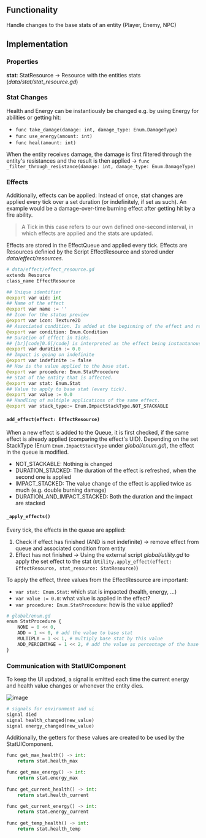 ## Functionality

Handle changes to the base stats of an entity (Player, Enemy, NPC)

## Implementation

### Properties

**stat**: StatResource
→ Resource with the entities stats (*data/stat/stat_resource.gd*)

### Stat Changes

Health and Energy can be instantiously be changed e.g. by using Energy for abilities or getting hit:

- `func take_damage(damage: int, damage_type: Enum.DamageType)`
- `func use_energy(amount: int)`
- `func heal(amount: int)`

When the entity receives damage, the damage is first filtered through the entity's resistances and the result is then applied -> `func _filter_through_resistance(damage: int, damage_type: Enum.DamageType)`

### Effects

Additionally, effects can be applied: Instead of once, stat changes are applied every tick over a set duration (or indefinitely, if set as such). An example would be a damage-over-time burning effect after getting hit by a fire ability. 

> A Tick in this case refers to our own defined one-second interval, in which effects are applied and the stats are updated.

Effects are stored in the EffectQueue and applied every tick. Effects are Resources definied by the Script EffectResource and stored under *data/effect/resources*. 

```py linenums="1"
# data/effect/effect_resource.gd
extends Resource
class_name EffectResource

## Unique identifier
@export var uid: int
## Name of the effect
@export var name := ''
## Icon for the status preview
@export var icon: Texture2D
## Associated condition. Is added at the beginning of the effect and removed at the end.
@export var condition: Enum.Condition
## Duration of effect in ticks.
## [br][code]0.0[/code] is interpreted as the effect being instantanous and only applied once.
@export var duration := 0.0
## Impact is going on indefinite
@export var indefinite := false
## How is the value applied to the base stat.
@export var procedure: Enum.StatProcedure
## Stat of the entity that is affected.
@export var stat: Enum.Stat
## Value to apply to base stat (every tick).
@export var value := 0.0
## Handling of multiple applications of the same effect.
@export var stack_type:= Enum.ImpactStackType.NOT_STACKABLE
```

#### `add_effect(effect: EffectResource)`

When a new effect is added to the Queue, it is first checked, if the same effect is already applied (comparing the effect's UID). Depending on the set StackType (Enum `Enum.ImpactStackType` under *global/enum.gd*), the effect in the queue is modified. 

- NOT_STACKABLE: Nothing is changed
- DURATION_STACKED: The duration of the effect is refreshed, when the second one is applied
- IMPACT_STACKED: The value change of the effect is applied twice as much (e.g. double burning damage)
- DURATION_AND_IMPACT_STACKED: Both the duration and the impact are stacked

#### `_apply_effects()`

Every tick, the effects in the queue are applied:

1. Check if effect has finished (AND is not indefinite) → remove effect from queue and associated condition from entity
2. Effect has not finished → Using the external script *global/utility.gd* to apply the set effect to the stat (`Utility.apply_effect(effect: EffectResource, stat_resource: StatResource)`)

To apply the effect, three values from the EffectResource are important:

- `var stat: Enum.Stat`: which stat is impacted (health, energy, ...)
- `var value := 0.0`: what value is applied in the effect?
- `var procedure: Enum.StatProcedure`: how is the value applied?

```py linenums="1"
# global/enum.gd
enum StatProcedure {
	NONE = 0 << 0,
	ADD = 1 << 0, # add the value to base stat
	MULTIPLY = 1 << 1, # multiply base stat by this value
	ADD_PERCENTAGE = 1 << 2, # add the value as percentage of the base stat
}
``` 


### Communication with StatUIComponent

To keep the UI updated, a signal is emitted each time the current energy and health value changes or whenever the entity dies.

![image](https://github.com/user-attachments/assets/7cc18e21-100f-4a03-be3c-47b5d2e13b46)

```py linenums="1"
# signals for environment and ui
signal died
signal health_changed(new_value)
signal energy_changed(new_value)
```

Additionally, the getters for these values are created to be used by the StatUIComponent.

```py linenums="1"
func get_max_health() -> int:
	return stat.health_max

func get_max_energy() -> int:
	return stat.energy_max
	
func get_current_health() -> int:
	return stat.health_current

func get_current_energy() -> int:
	return stat.energy_current
 
func get_temp_health() -> int:
	return stat.health_temp

```
